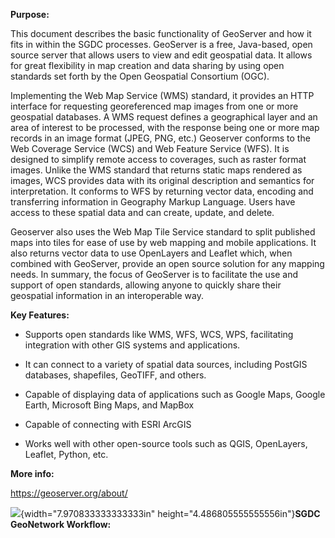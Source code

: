 **Purpose:**

This document describes the basic functionality of GeoServer and how it fits in within the SGDC processes. GeoServer is a free, Java-based, open source server that allows users to view and edit geospatial data. It allows for great flexibility in map creation and data sharing by using open standards set forth by the Open Geospatial Consortium (OGC).

Implementing the Web Map Service (WMS) standard, it provides an HTTP interface for requesting georeferenced map images from one or more geospatial databases. A WMS request defines a geographical layer and an area of interest to be processed, with the response being one or more map records in an image format (JPEG, PNG, etc.) Geoserver conforms to the Web Coverage Service (WCS) and Web Feature Service (WFS). It is designed to simplify remote access to coverages, such as raster format images. Unlike the WMS standard that returns static maps rendered as images, WCS provides data with its original description and semantics for interpretation. It conforms to WFS by returning vector data, encoding and transferring information in Geography Markup Language. Users have access to these spatial data and can create, update, and delete.

Geoserver also uses the Web Map Tile Service standard to split published maps into tiles for ease of use by web mapping and mobile applications. It also returns vector data to use OpenLayers and Leaflet which, when combined with GeoServer, provide an open source solution for any mapping needs. In summary, the focus of GeoServer is to facilitate the use and support of open standards, allowing anyone to quickly share their geospatial information in an interoperable way.

**Key Features:**

- Supports open standards like WMS, WFS, WCS, WPS, facilitating integration with other GIS systems and applications.

- It can connect to a variety of spatial data sources, including PostGIS databases, shapefiles, GeoTIFF, and others.

- Capable of displaying data of applications such as Google Maps, Google Earth, Microsoft Bing Maps, and MapBox

- Capable of connecting with ESRI ArcGIS

- Works well with other open-source tools such as QGIS, OpenLayers, Leaflet, Python, etc.

**More info:**

<https://geoserver.org/about/>

![](media/image1.jpeg){width="7.970833333333333in" height="4.486805555555556in"}**SGDC GeoNetwork Workflow:**
